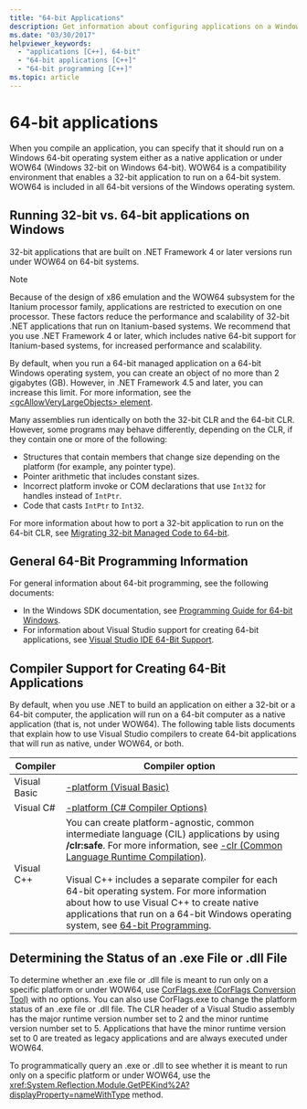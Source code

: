 ```yaml
---
title: "64-bit Applications"
description: Get information about configuring applications on a Windows 64-bit OS, as either a native 64-bit application or under WOW64 (Windows 32-bit on Windows 64-bit).
ms.date: "03/30/2017"
helpviewer_keywords:
  - "applications [C++], 64-bit"
  - "64-bit applications [C++]"
  - "64-bit programming [C++]"
ms.topic: article
---
```

# 64-bit applications

When you compile an application, you can specify that it should run on a Windows 64-bit operating system either as a native application or under WOW64 (Windows 32-bit on Windows 64-bit). WOW64 is a compatibility environment that enables a 32-bit application to run on a 64-bit system. WOW64 is included in all 64-bit versions of the Windows operating system.

## Running 32-bit vs. 64-bit applications on Windows

32-bit applications that are built on .NET Framework 4 or later versions run under WOW64 on 64-bit systems.

> [!NOTE]
> Because of the design of x86 emulation and the WOW64 subsystem for the Itanium processor family, applications are restricted to execution on one processor. These factors reduce the performance and scalability of 32-bit .NET applications that run on Itanium-based systems. We recommend that you use .NET Framework 4 or later, which includes native 64-bit support for Itanium-based systems, for increased performance and scalability.

 By default, when you run a 64-bit managed application on a 64-bit Windows operating system, you can create an object of no more than 2 gigabytes (GB). However, in .NET Framework 4.5 and later, you can increase this limit. For more information, see the [\<gcAllowVeryLargeObjects> element](./configure-apps/file-schema/runtime/gcallowverylargeobjects-element.md).

 Many assemblies run identically on both the 32-bit CLR and the 64-bit CLR. However, some programs may behave differently, depending on the CLR, if they contain one or more of the following:

- Structures that contain members that change size depending on the platform (for example, any pointer type).
- Pointer arithmetic that includes constant sizes.
- Incorrect platform invoke or COM declarations that use `Int32` for handles instead of `IntPtr`.
- Code that casts `IntPtr` to `Int32`.

 For more information about how to port a 32-bit application to run on the 64-bit CLR, see [Migrating 32-bit Managed Code to 64-bit](/previous-versions/dotnet/articles/ms973190(v=msdn.10)).

## General 64-Bit Programming Information

 For general information about 64-bit programming, see the following documents:

- In the Windows SDK documentation, see [Programming Guide for 64-bit Windows](/windows/win32/winprog64/programming-guide-for-64-bit-windows).
- For information about Visual Studio support for creating 64-bit applications, see [Visual Studio IDE 64-Bit Support](/visualstudio/ide/visual-studio-ide-64-bit-support).

## Compiler Support for Creating 64-Bit Applications

 By default, when you use .NET to build an application on either a 32-bit or a 64-bit computer, the application will run on a 64-bit computer as a native application (that is, not under WOW64). The following table lists documents that explain how to use Visual Studio compilers to create 64-bit applications that will run as native, under WOW64, or both.

| Compiler     | Compiler option                                                                         |
|--------------|-----------------------------------------------------------------------------------------|
| Visual Basic | [-platform (Visual Basic)](../visual-basic/reference/command-line-compiler/platform.md) |
| Visual C#    | [-platform (C# Compiler Options)](../csharp/language-reference/compiler-options/output.md#platformtarget) |
| Visual C++   | You can create platform-agnostic, common intermediate language (CIL) applications by using **/clr:safe**. For more information, see [-clr (Common Language Runtime Compilation)](/cpp/build/reference/clr-common-language-runtime-compilation).<br /><br /> Visual C++ includes a separate compiler for each 64-bit operating system. For more information about how to use Visual C++ to create native applications that run on a 64-bit Windows operating system, see [64-bit Programming](/cpp/build/configuring-programs-for-64-bit-visual-cpp). |

## Determining the Status of an .exe File or .dll File

 To determine whether an .exe file or .dll file is meant to run only on a specific platform or under WOW64, use [CorFlags.exe (CorFlags Conversion Tool)](./tools/corflags-exe-corflags-conversion-tool.md) with no options. You can also use CorFlags.exe to change the platform status of an .exe file or .dll file. The CLR header of a Visual Studio assembly has the major runtime version number set to 2 and the minor runtime version number set to 5. Applications that have the minor runtime version set to 0 are treated as legacy applications and are always executed under WOW64.

 To programmatically query an .exe or .dll to see whether it is meant to run only on a specific platform or under WOW64, use the <xref:System.Reflection.Module.GetPEKind%2A?displayProperty=nameWithType> method.
